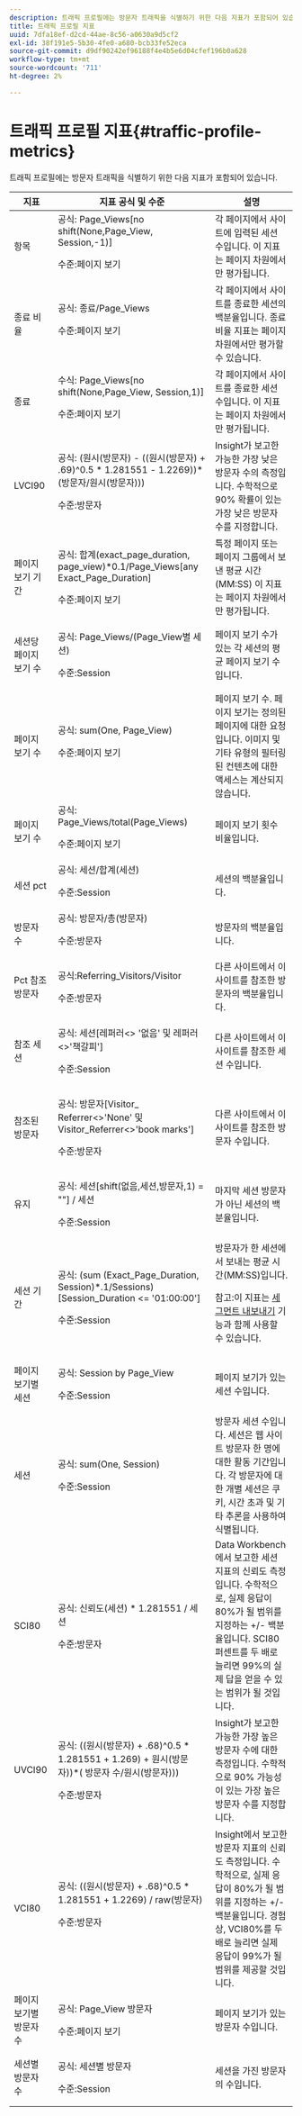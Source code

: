 ```yaml
---
description: 트래픽 프로필에는 방문자 트래픽을 식별하기 위한 다음 지표가 포함되어 있습니다.
title: 트래픽 프로필 지표
uuid: 7dfa18ef-d2cd-44ae-8c56-a0630a9d5cf2
exl-id: 38f191e5-5b30-4fe0-a680-bcb33fe52eca
source-git-commit: d9df90242ef96188f4e4b5e6d04cfef196b0a628
workflow-type: tm+mt
source-wordcount: '711'
ht-degree: 2%

---
```


# 트래픽 프로필 지표{#traffic-profile-metrics}

트래픽 프로필에는 방문자 트래픽을 식별하기 위한 다음 지표가 포함되어 있습니다.

<table id="table_D981FB9F8B734E3C845A9628548565F1"> 
 <thead> 
  <tr> 
   <th colname="col1" class="entry"> 지표 </th> 
   <th colname="col2" class="entry"> 지표 공식 및 수준 </th> 
   <th colname="col3" class="entry"> 설명 </th> 
  </tr> 
 </thead>
 <tbody> 
  <tr> 
   <td colname="col1"> 항목 </td> 
   <td colname="col2">공식:<span class="filepath"> Page_Views[no shift(None,Page_View, Session,-1)]</span><p>수준:페이지 보기 </p></td> 
   <td colname="col3"> 각 페이지에서 사이트에 입력된 세션 수입니다. 이 지표는 페이지 차원에서만 평가됩니다. </td> 
  </tr> 
  <tr> 
   <td colname="col1"> 종료 비율 </td> 
   <td colname="col2">공식:<span class="filepath"> 종료/Page_Views </span><p>수준:페이지 보기 </p></td> 
   <td colname="col3"> 각 페이지에서 사이트를 종료한 세션의 백분율입니다. 종료 비율 지표는 페이지 차원에서만 평가할 수 있습니다. </td> 
  </tr> 
  <tr> 
   <td colname="col1"> 종료 </td> 
   <td colname="col2">수식:<span class="filepath"> Page_Views[no shift(None,Page_View, Session,1)] </span><p>수준:페이지 보기 </p></td> 
   <td colname="col3"> 각 페이지에서 사이트를 종료한 세션 수입니다. 이 지표는 페이지 차원에서만 평가됩니다. </td> 
  </tr> 
  <tr> 
   <td colname="col1"> LVCI90 </td> 
   <td colname="col2">공식:<span class="filepath"> (원시(방문자) - ((원시(방문자) + .69)^0.5 * 1.281551 - 1.2269))*(방문자/원시(방문자)))</span><p>수준:방문자 </p></td> 
   <td colname="col3"> Insight가 보고한 가능한 가장 낮은 방문자 수의 측정입니다. 수학적으로 90% 확률이 있는 가장 낮은 방문자 수를 지정합니다. </td> 
  </tr> 
  <tr> 
   <td colname="col1"> 페이지 보기 기간 </td> 
   <td colname="col2"> <p>공식:<span class="filepath"> 합계(exact_page_duration, page_view)*0.1/Page_Views[any Exact_Page_Duration]</span></p> <p>수준:페이지 보기 </p> </td> 
   <td colname="col3"> 특정 페이지 또는 페이지 그룹에서 보낸 평균 시간(MM:SS) 이 지표는 페이지 차원에서만 평가됩니다. </td> 
  </tr> 
  <tr> 
   <td colname="col1"> 세션당 페이지 보기 수 </td> 
   <td colname="col2"> <p>공식:<span class="filepath"> Page_Views/(Page_View별 세션) </span></p> <p>수준:Session </p> </td> 
   <td colname="col3"> 페이지 보기 수가 있는 각 세션의 평균 페이지 보기 수입니다. </td> 
  </tr> 
  <tr> 
   <td colname="col1"> 페이지 보기 수 </td> 
   <td colname="col2">공식:<span class="filepath"> sum(One, Page_View)</span><p>수준:페이지 보기 </p></td> 
   <td colname="col3"> 페이지 보기 수. 페이지 보기는 정의된 페이지에 대한 요청입니다. 이미지 및 기타 유형의 필터링된 컨텐츠에 대한 액세스는 계산되지 않습니다. </td> 
  </tr> 
  <tr> 
   <td colname="col1"> 페이지 보기 수 </td> 
   <td colname="col2">공식:<span class="filepath"> Page_Views/total(Page_Views) </span><p>수준:페이지 보기 </p></td> 
   <td colname="col3"> 페이지 보기 횟수 비율입니다. </td> 
  </tr> 
  <tr> 
   <td colname="col1"> 세션 pct </td> 
   <td colname="col2">공식:<span class="filepath"> 세션/합계(세션)</span><p>수준:Session </p></td> 
   <td colname="col3"> 세션의 백분율입니다. </td> 
  </tr> 
  <tr> 
   <td colname="col1"> 방문자 수 </td> 
   <td colname="col2">공식:<span class="filepath"> 방문자/총(방문자) </span><p>수준:방문자 </p></td> 
   <td colname="col3"> 방문자의 백분율입니다. </td> 
  </tr> 
  <tr> 
   <td colname="col1"> Pct 참조 방문자 </td> 
   <td colname="col2"> <p>공식:Referring_Visitors/Visitor </p> <p>수준:방문자 </p> </td> 
   <td colname="col3"> 다른 사이트에서 이 사이트를 참조한 방문자의 백분율입니다. </td> 
  </tr> 
  <tr> 
   <td colname="col1"> 참조 세션 </td> 
   <td colname="col2"> <p>공식:<span class="filepath"> 세션[레퍼러&lt;&gt; '없음' 및 레퍼러&lt;&gt;'책갈피']</span></p> <p>수준:Session </p> </td> 
   <td colname="col3"> 다른 사이트에서 이 사이트를 참조한 세션 수입니다. </td> 
  </tr> 
  <tr> 
   <td colname="col1"> 참조된 방문자 </td> 
   <td colname="col2"> <p>공식:<span class="filepath"> 방문자[Visitor_ Referrer&lt;&gt;'None' 및 Visitor_Referrer&lt;&gt;'book marks']</span></p> <p>수준:방문자 </p> </td> 
   <td colname="col3"> 다른 사이트에서 이 사이트를 참조한 방문자 수입니다. </td> 
  </tr> 
  <tr> 
   <td colname="col1"> 유지 </td> 
   <td colname="col2"> <p>공식:<span class="filepath"> 세션[shift(없음,세션,방문자,1) = ""] / 세션</span></p> <p>수준:Session </p> </td> 
   <td colname="col3"> 마지막 세션 방문자가 아닌 세션의 백분율입니다. </td> 
  </tr> 
  <tr> 
   <td colname="col1"> 세션 기간 </td> 
   <td colname="col2"> <p>공식:<span class="filepath"> (sum (Exact_Page_Duration, Session)*.1/Sessions)[Session_Duration &lt;= '01:00:00']</span></p> <p>수준:Session </p> </td> 
   <td colname="col3">방문자가 한 세션에서 보내는 평균 시간(MM:SS)입니다. <p><p>참고:이 지표는 <a href="https://docs.adobe.com/content/help/en/data-workbench/using/client/t-open-ins.html#Segment_Export" format="http" scope="external"> 세그먼트 내보내기</a> 기능과 함께 사용할 수 있습니다. </p></p></td> 
  </tr> 
  <tr> 
   <td colname="col1"> 페이지 보기별 세션 </td> 
   <td colname="col2"> <p>공식:<span class="filepath"> Session by Page_View</span></p> <p> 수준:Session </p> </td> 
   <td colname="col3"> 페이지 보기가 있는 세션 수입니다. </td> 
  </tr> 
  <tr> 
   <td colname="col1"> 세션 </td> 
   <td colname="col2"> <p>공식:<span class="filepath"> sum(One, Session)</span></p> <p>수준:Session </p> </td> 
   <td colname="col3"> 방문자 세션 수입니다. 세션은 웹 사이트 방문자 한 명에 대한 활동 기간입니다. 각 방문자에 대한 개별 세션은 쿠키, 시간 초과 및 기타 추론을 사용하여 식별됩니다. </td> 
  </tr> 
  <tr> 
   <td colname="col1"> SCI80 </td> 
   <td colname="col2"> <p>공식:<span class="filepath"> 신뢰도(세션) * 1.281551 / 세션</span></p> <p>수준:방문자 </p> </td> 
   <td colname="col3"> Data Workbench에서 보고한 세션 지표의 신뢰도 측정입니다. 수학적으로, 실제 응답이 80%가 될 범위를 지정하는 +/- 백분율입니다. SCI80 퍼센트를 두 배로 늘리면 99%의 실제 답을 얻을 수 있는 범위가 될 것입니다. </td> 
  </tr> 
  <tr> 
   <td colname="col1"> UVCI90 </td> 
   <td colname="col2"> <p>공식:<span class="filepath"> ((원시(방문자) + .68)^0.5 * 1.281551 + 1.269) + 원시(방문자))*( 방문자 수/원시(방문자)))</span></p> <p>수준:방문자 </p> </td> 
   <td colname="col3"> Insight가 보고한 가능한 가장 높은 방문자 수에 대한 측정입니다. 수학적으로 90% 가능성이 있는 가장 높은 방문자 수를 지정합니다. </td> 
  </tr> 
  <tr> 
   <td colname="col1"> VCI80 </td> 
   <td colname="col2">공식:<span class="filepath"> ((원시(방문자) + .68)^0.5 * 1.281551 + 1.2269) / raw(방문자)</span><p>수준:방문자 </p></td> 
   <td colname="col3"> Insight에서 보고한 방문자 지표의 신뢰도 측정입니다. 수학적으로, 실제 응답이 80%가 될 범위를 지정하는 +/- 백분율입니다. 경험상, VCI80%를 두 배로 늘리면 실제 응답이 99%가 될 범위를 제공할 것입니다. </td> 
  </tr> 
  <tr> 
   <td colname="col1"> 페이지 보기별 방문자 수 </td> 
   <td colname="col2"> <p>공식:<span class="filepath"> Page_View</span> 방문자</p> <p>수준:페이지 보기 </p> </td> 
   <td colname="col3"> 페이지 보기가 있는 방문자 수입니다. </td> 
  </tr> 
  <tr> 
   <td colname="col1"> 세션별 방문자 수 </td> 
   <td colname="col2"> <p>공식:<span class="filepath"> 세션별 방문자 </span></p> <p>수준:Session </p> </td> 
   <td colname="col3"> 세션을 가진 방문자의 수입니다. </td> 
  </tr> 
 </tbody> 
</table>
